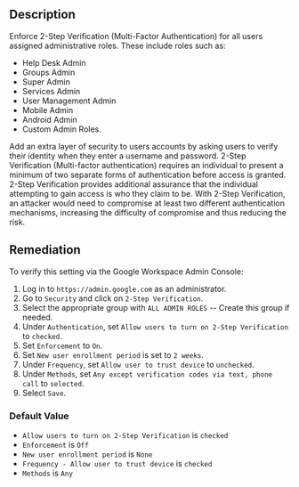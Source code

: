 ## Description

Enforce 2-Step Verification (Multi-Factor Authentication) for all users assigned administrative roles. These include roles such as:

- Help Desk Admin
- Groups Admin
- Super Admin
- Services Admin
- User Management Admin
- Mobile Admin
- Android Admin
- Custom Admin Roles.

Add an extra layer of security to users accounts by asking users to verify their identity when they enter a username and password. 2-Step Verification (Multi-factor authentication) requires an individual to present a minimum of two separate forms of authentication before access is granted. 2-Step Verification provides additional assurance that the individual attempting to gain access is who they claim to be. With 2-Step Verification, an attacker would need to compromise at least two different authentication mechanisms, increasing the difficulty of compromise and thus reducing the risk.

## Remediation

To verify this setting via the Google Workspace Admin Console:

1. Log in to `https://admin.google.com` as an administrator.
2. Go to `Security` and click on `2-Step Verification`.
3. Select the appropriate group with `ALL ADMIN ROLES` -- Create this group if needed.
4. Under `Authentication`, set `Allow users to turn on 2-Step Verification` to `checked`.
5. Set `Enforcement` to `On`.
6. Set `New user enrollment period` is set to `2 weeks`.
7. Under `Frequency`, set `Allow user to trust device` to `unchecked`.
8. Under `Methods`, set `Any except verification codes via text, phone call` to `selected`.
9. Select `Save`.

### Default Value

- `Allow users to turn on 2-Step Verification` is `checked`
- `Enforcement` is `Off`
- `New user enrollment period` is `None`
- `Frequency - Allow user to trust device` is `checked`
- `Methods` is `Any`